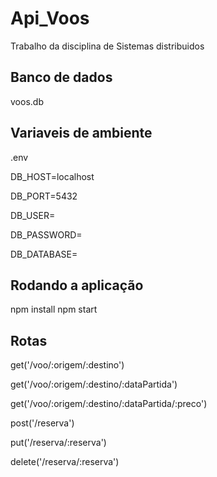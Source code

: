 # Api_Voos
Trabalho da disciplina de Sistemas distribuidos

## Banco de dados
voos.db

## Variaveis de ambiente
.env

DB_HOST=localhost



DB_PORT=5432



DB_USER=


DB_PASSWORD=


DB_DATABASE=


## Rodando a aplicação
npm install
npm start


## Rotas

get('/voo/:origem/:destino')


get('/voo/:origem/:destino/:dataPartida')


get('/voo/:origem/:destino/:dataPartida/:preco')


post('/reserva')


put('/reserva/:reserva')


delete('/reserva/:reserva')
